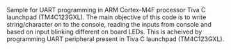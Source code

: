 Sample for UART programming in ARM Cortex-M4F processor Tiva C launchpad (TM4C123GXL). The main objective of this code is to write string/character on to the console, reading the inputs from console and based on input blinking different on board LEDs. This is acheived by programming UART peripheral present in Tiva C launchpad (TM4C123GXL). 
